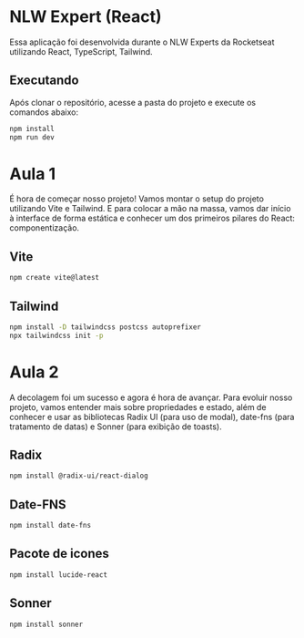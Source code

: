 # NLW Expert (React)

Essa aplicação foi desenvolvida durante o NLW Experts da Rocketseat utilizando React, TypeScript, Tailwind.

## Executando

Após clonar o repositório, acesse a pasta do projeto e execute os comandos abaixo:

```sh
npm install
npm run dev
```

# Aula 1

É hora de começar nosso projeto! Vamos montar o setup do projeto utilizando Vite e Tailwind. E para colocar a mão na massa, vamos dar início à interface de forma estática e conhecer um dos primeiros pilares do React: componentização.

## Vite
```sh
npm create vite@latest
```

## Tailwind
```sh
npm install -D tailwindcss postcss autoprefixer
npx tailwindcss init -p
```

# Aula 2

A decolagem foi um sucesso e agora é hora de avançar. Para evoluir nosso projeto, vamos entender mais sobre propriedades e estado, além de conhecer e usar as bibliotecas Radix UI (para uso de modal), date-fns (para tratamento de datas) e Sonner (para exibição de toasts).

## Radix

```sh
npm install @radix-ui/react-dialog
```

## Date-FNS

```sh
npm install date-fns
```

## Pacote de icones

```sh
npm install lucide-react
```

## Sonner

```sh
npm install sonner
```